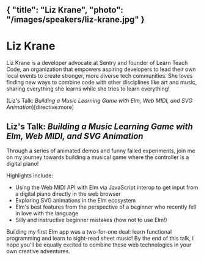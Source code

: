 {
    "title": "Liz Krane",
    "photo": "/images/speakers/liz-krane.jpg"
}
---

# Liz Krane

Liz Krane is a developer advocate at Sentry and founder of Learn Teach Code, an organization that empowers aspiring developers to lead their own local events to create stronger, more diverse tech communities. She loves finding new ways to combine code with other disciplines like art and music, sharing everything she learns while she tries to learn everything!

(Liz's Talk: *Building a Music Learning Game with Elm, Web MIDI, and SVG Animation*)[directive:more]

## Liz's Talk: *Building a Music Learning Game with Elm, Web MIDI, and SVG Animation*

Through a series of animated demos and funny failed experiments, join me on my journey towards building a musical game where the controller is a digital piano!

Highlights include:

  - Using the Web MIDI API with Elm via JavaScript interop to get input from a digital piano directly in the web browser
  - Exploring SVG animations in the Elm ecosystem
  - Elm's best features from the perspective of a beginner who recently fell in love with the language
  - Silly and instructive beginner mistakes (how not to use Elm!)

Building my first Elm app was a two-for-one deal: learn functional programming and learn to sight-read sheet music! By the end of this talk, I hope you'll be equally excited to combine these web technologies in your own creative adventures.
